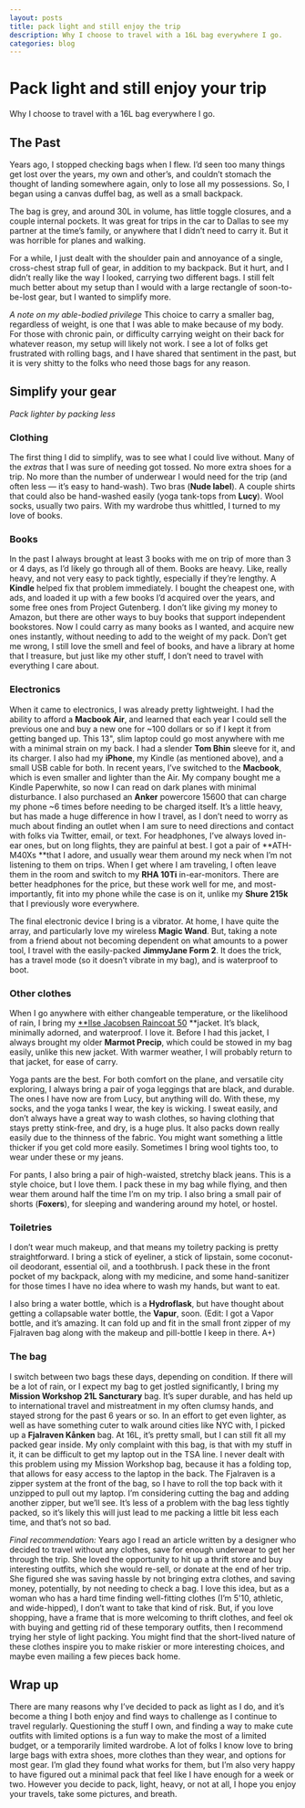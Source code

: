 ```yaml
---
layout: posts
title: pack light and still enjoy the trip
description: Why I choose to travel with a 16L bag everywhere I go.
categories: blog
---
```


# Pack light and still enjoy your trip

Why I choose to travel with a 16L bag everywhere I go.

## The Past

Years ago, I stopped checking bags when I flew. I’d seen too many things get lost over the years, my own and other’s, and couldn’t stomach the thought of landing somewhere again, only to lose all my possessions. So, I began using a canvas duffel bag, as well as a small backpack.

The bag is grey, and around 30L in volume, has little toggle closures, and a couple internal pockets. It was great for trips in the car to Dallas to see my partner at the time’s family, or anywhere that I didn’t need to carry it. But it was horrible for planes and walking.

For a while, I just dealt with the shoulder pain and annoyance of a single, cross-chest strap full of gear, in addition to my backpack. But it hurt, and I didn’t really like the way I looked, carrying two different bags. I still felt much better about my setup than I would with a large rectangle of soon-to-be-lost gear, but I wanted to simplify more.

*A note on my able-bodied privilege* This choice to carry a smaller bag, regardless of weight, is one that I was able to make because of my body. For those with chronic pain, or difficulty carrying weight on their back for whatever reason, my setup will likely not work. I see a lot of folks get frustrated with rolling bags, and I have shared that sentiment in the past, but it is very shitty to the folks who need those bags for any reason.

## Simplify your gear

*Pack lighter by packing less*

### Clothing

The first thing I did to simplify, was to see what I could live without. Many of the *extras* that I was sure of needing got tossed. No more extra shoes for a trip. No more than the number of underwear I would need for the trip (and often less — it’s easy to hand-wash). Two bras (**Nude label**). A couple shirts that could also be hand-washed easily (yoga tank-tops from **Lucy**). Wool socks, usually two pairs. With my wardrobe thus whittled, I turned to my love of books.

### Books

In the past I always brought at least 3 books with me on trip of more than 3 or 4 days, as I’d likely go through all of them. Books are heavy. Like, really heavy, and not very easy to pack tightly, especially if they’re lengthy. A **Kindle** helped fix that problem immediately. I bought the cheapest one, with ads, and loaded it up with a few books I’d acquired over the years, and some free ones from Project Gutenberg. I don’t like giving my money to Amazon, but there are other ways to buy books that support independent bookstores. Now I could carry as many books as I wanted, and acquire new ones instantly, without needing to add to the weight of my pack. Don’t get me wrong, I still love the smell and feel of books, and have a library at home that I treasure, but just like my other stuff, I don’t need to travel with everything I care about.

### Electronics

When it came to electronics, I was already pretty lightweight. I had the ability to afford a **Macbook Air**, and learned that each year I could sell the previous one and buy a new one for ~100 dollars or so if I kept it from getting banged up. This 13", slim laptop could go most anywhere with me with a minimal strain on my back. I had a slender **Tom Bhin** sleeve for it, and its charger. I also had my **iPhone**, my Kindle (as mentioned above), and a small USB cable for both. In recent years, I’ve switched to the **Macbook**, which is even smaller and lighter than the Air. My company bought me a Kindle Paperwhite, so now I can read on dark planes with minimal disturbance. I also purchased an **Anker** powercore 15600 that can charge my phone ~6 times before needing to be charged itself. It’s a little heavy, but has made a huge difference in how I travel, as I don’t need to worry as much about finding an outlet when I am sure to need directions and contact with folks via Twitter, email, or text. For headphones, I’ve always loved in-ear ones, but on long flights, they are painful at best. I got a pair of **ATH-M40Xs **that I adore, and usually wear them around my neck when I’m not listening to them on trips. When I get where I am traveling, I often leave them in the room and switch to my **RHA 10Ti** in-ear-monitors. There are better headphones for the price, but these work well for me, and most-importantly, fit into my phone while the case is on it, unlike my **Shure 215k** that I previously wore everywhere.

The final electronic device I bring is a vibrator. At home, I have quite the array, and particularly love my wireless **Magic Wand**. But, taking a note from a friend about not becoming dependent on what amounts to a power tool, I travel with the easily-packed **JimmyJane Form 2**. It does the trick, has a travel mode (so it doesn’t vibrate in my bag), and is waterproof to boot.

### Other clothes

When I go anywhere with either changeable temperature, or the likelihood of rain, I bring my [**Ilse Jacobsen Raincoat 50](http://www.ilsejacobsen.com/womens-raincoat-RAIN50.html?c=76695) **jacket. It’s black, minimally adorned, and waterproof. I love it. Before I had this jacket, I always brought my older **Marmot Precip**, which could be stowed in my bag easily, unlike this new jacket. With warmer weather, I will probably return to that jacket, for ease of carry.

Yoga pants are the best. For both comfort on the plane, and versatile city exploring, I always bring a pair of yoga leggings that are black, and durable. The ones I have now are from Lucy, but anything will do. With these, my socks, and the yoga tanks I wear, the key is wicking. I sweat easily, and don’t always have a great way to wash clothes, so having clothing that stays pretty stink-free, and dry, is a huge plus. It also packs down really easily due to the thinness of the fabric. You might want something a little thicker if you get cold more easily. Sometimes I bring wool tights too, to wear under these or my jeans.

For pants, I also bring a pair of high-waisted, stretchy black jeans. This is a style choice, but I love them. I pack these in my bag while flying, and then wear them around half the time I’m on my trip. I also bring a small pair of shorts (**Foxers**), for sleeping and wandering around my hotel, or hostel.

### Toiletries

I don’t wear much makeup, and that means my toiletry packing is pretty straightforward. I bring a stick of eyeliner, a stick of lipstain, some coconut-oil deodorant, essential oil, and a toothbrush. I pack these in the front pocket of my backpack, along with my medicine, and some hand-sanitizer for those times I have no idea where to wash my hands, but want to eat.

I also bring a water bottle, which is a **Hydroflask**, but have thought about getting a collapsable water bottle, the **Vapur**, soon. (Edit: I got a Vapor bottle, and it’s amazing. It can fold up and fit in the small front zipper of my Fjalraven bag along with the makeup and pill-bottle I keep in there. A+)

### The bag

I switch between two bags these days, depending on condition. If there will be a lot of rain, or I expect my bag to get jostled significantly, I bring my **Mission Workshop 21L Sancturary** bag. It’s super durable, and has held up to international travel and mistreatment in my often clumsy hands, and stayed strong for the past 6 years or so. In an effort to get even lighter, as well as have something cuter to walk around cities like NYC with, I picked up a **Fjalraven Kånken** bag. At 16L, it’s pretty small, but I can still fit all my packed gear inside. My only complaint with this bag, is that with my stuff in it, it can be difficult to get my laptop out in the TSA line. I never dealt with this problem using my Mission Workshop bag, because it has a folding top, that allows for easy access to the laptop in the back. The Fjalraven is a zipper system at the front of the bag, so I have to roll the top back with it unzipped to pull out my laptop. I’m considering cutting the bag and adding another zipper, but we’ll see. It’s less of a problem with the bag less tightly packed, so it’s likely this will just lead to me packing a little bit less each time, and that’s not so bad.

*Final recommendation:* Years ago I read an article written by a designer who decided to travel without any clothes, save for enough underwear to get her through the trip. She loved the opportunity to hit up a thrift store and buy interesting outfits, which she would re-sell, or donate at the end of her trip. She figured she was saving hassle by not bringing extra clothes, and saving money, potentially, by not needing to check a bag. I love this idea, but as a woman who has a hard time finding well-fitting clothes (I’m 5'10, athletic, and wide-hipped), I don’t want to take that kind of risk. But, if you love shopping, have a frame that is more welcoming to thrift clothes, and feel ok with buying and getting rid of these temporary outfits, then I recommend trying her style of light packing. You might find that the short-lived nature of these clothes inspire you to make riskier or more interesting choices, and maybe even mailing a few pieces back home.

## Wrap up

There are many reasons why I’ve decided to pack as light as I do, and it’s become a thing I both enjoy and find ways to challenge as I continue to travel regularly. Questioning the stuff I own, and finding a way to make cute outfits with limited options is a fun way to make the most of a limited budget, or a temporarily limited wardrobe. A lot of folks I know love to bring large bags with extra shoes, more clothes than they wear, and options for most gear. I’m glad they found what works for them, but I’m also very happy to have figured out a minimal pack that feel like I have enough for a week or two. However you decide to pack, light, heavy, or not at all, I hope you enjoy your travels, take some pictures, and breath.
